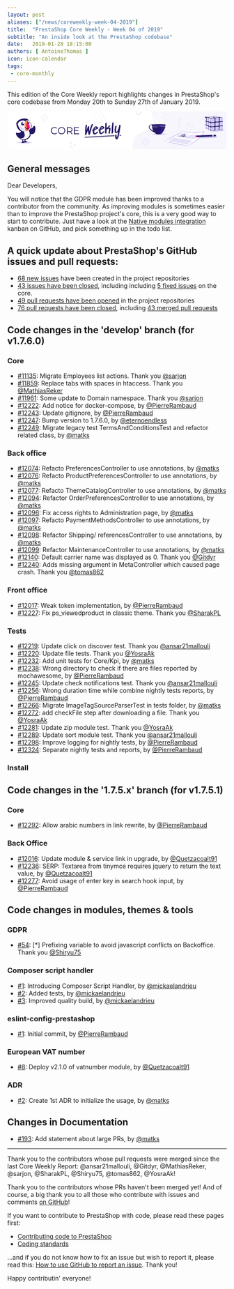 ```yaml
---
layout: post
aliases: ["/news/coreweekly-week-04-2019"]
title:  "PrestaShop Core Weekly - Week 04 of 2019"
subtitle: "An inside look at the PrestaShop codebase"
date:   2019-01-28 18:15:00
authors: [ AntoineThomas ]
icon: icon-calendar
tags:
 - core-monthly
---
```


This edition of the Core Weekly report highlights changes in PrestaShop's core codebase from Monday 20th to Sunday 27th of January 2019.

![Core Weekly banner](/assets/images/2018/12/banner-core-weekly.jpg)


## General messages

Dear Developers,

You will notice that the GDPR module has been improved thanks to a contributor from the community. As improving modules is sometimes easier than to improve the PrestaShop project's core, this is a very good way to start to contribute. Just have a look at the [Native modules integration](https://github.com/PrestaShop/PrestaShop/projects/5) kanban on GitHub, and pick something up in the todo list.


## A quick update about PrestaShop's GitHub issues and pull requests:

- [68 new issues](https://github.com/search?q=org%3APrestaShop+is%3Apublic++-repo%3Aprestashop%2Fprestashop.github.io++is%3Aissue+created%3A2019-01-21..2019-01-27) have been created in the project repositories
- [43 issues have been closed](https://github.com/search?q=org%3APrestaShop+is%3Apublic++-repo%3Aprestashop%2Fprestashop.github.io++is%3Aissue+closed%3A2019-01-21..2019-01-27), including including [5 fixed issues](https://github.com/search?q=org%3APrestaShop+is%3Apublic++-repo%3Aprestashop%2Fprestashop.github.io++is%3Aissue+label%3Afixed+closed%3A2019-01-21..2019-01-27) on the core.
- [49 pull requests have been opened](https://github.com/search?q=org%3APrestaShop+is%3Apublic++-repo%3Aprestashop%2Fprestashop.github.io++is%3Apr+created%3A2019-01-21..2019-01-27) in the project repositories
- [76 pull requests have been closed](https://github.com/search?q=org%3APrestaShop+is%3Apublic++-repo%3Aprestashop%2Fprestashop.github.io++is%3Apr+closed%3A2019-01-21..2019-01-27), including [43 merged pull requests](https://github.com/search?q=org%3APrestaShop+is%3Apublic++-repo%3Aprestashop%2Fprestashop.github.io++is%3Apr+merged%3A2019-01-21..2019-01-27)

## Code changes in the 'develop' branch (for v1.7.6.0)

### Core

* [#11135](https://github.com/PrestaShop/PrestaShop/pull/11135): Migrate Employees list actions. Thank you [@sarjon](https://github.com/sarjon)
* [#11859](https://github.com/PrestaShop/PrestaShop/pull/11859): Replace tabs with spaces in htaccess. Thank you [@MathiasReker](https://github.com/MathiasReker)
* [#11961](https://github.com/PrestaShop/PrestaShop/pull/11961): Some update to Domain namespace. Thank you [@sarjon](https://github.com/sarjon)
* [#12222](https://github.com/PrestaShop/PrestaShop/pull/12222): Add notice for docker-compose, by [@PierreRambaud](https://github.com/PierreRambaud)
* [#12243](https://github.com/PrestaShop/PrestaShop/pull/12243): Update gitignore, by [@PierreRambaud](https://github.com/PierreRambaud)
* [#12247](https://github.com/PrestaShop/PrestaShop/pull/12247): Bump version to 1.7.6.0, by [@eternoendless](https://github.com/eternoendless)
* [#12249](https://github.com/PrestaShop/PrestaShop/pull/12249): Migrate legacy test TermsAndConditionsTest and refactor related class, by [@matks](https://github.com/matks)


### Back office

* [#12074](https://github.com/PrestaShop/PrestaShop/pull/12074): Refacto PreferencesController to use annotations, by [@matks](https://github.com/matks)
* [#12076](https://github.com/PrestaShop/PrestaShop/pull/12076): Refacto ProductPreferencesController to use annotations, by [@matks](https://github.com/matks)
* [#12077](https://github.com/PrestaShop/PrestaShop/pull/12077): Refacto ThemeCatalogController to use annotations, by [@matks](https://github.com/matks)
* [#12094](https://github.com/PrestaShop/PrestaShop/pull/12094): Refactor OrderPreferencesController to use annotations, by [@matks](https://github.com/matks)
* [#12096](https://github.com/PrestaShop/PrestaShop/pull/12096): Fix access rights to Administration page, by [@matks](https://github.com/matks)
* [#12097](https://github.com/PrestaShop/PrestaShop/pull/12097): Refacto PaymentMethodsController to use annotations, by [@matks](https://github.com/matks)
* [#12098](https://github.com/PrestaShop/PrestaShop/pull/12098): Refactor Shipping/ referencesController to use annotations, by [@matks](https://github.com/matks)
* [#12099](https://github.com/PrestaShop/PrestaShop/pull/12099): Refactor MaintenanceController to use annotations, by [@matks](https://github.com/matks)
* [#12140](https://github.com/PrestaShop/PrestaShop/pull/12140): Default carrier name was displayed as 0. Thank you [@Gitdyr](https://github.com/Gitdyr)
* [#12240](https://github.com/PrestaShop/PrestaShop/pull/12240): Adds missing argument in MetaController which caused page crash. Thank you [@tomas862](https://github.com/tomas862)


### Front office

* [#12017](https://github.com/PrestaShop/PrestaShop/pull/12017): Weak token implementation, by [@PierreRambaud](https://github.com/PierreRambaud)
* [#12227](https://github.com/PrestaShop/PrestaShop/pull/12227): Fix ps_viewedproduct in classic theme. Thank you [@SharakPL](https://github.com/SharakPL)


### Tests

* [#12219](https://github.com/PrestaShop/PrestaShop/pull/12219): Update click on discover test. Thank you [@ansar21mallouli](https://github.com/ansar21mallouli)
* [#12220](https://github.com/PrestaShop/PrestaShop/pull/12220): Update file tests. Thank you [@YosraAk](https://github.com/YosraAk)
* [#12232](https://github.com/PrestaShop/PrestaShop/pull/12232): Add unit tests for Core/Kpi, by [@matks](https://github.com/matks)
* [#12238](https://github.com/PrestaShop/PrestaShop/pull/12238): Wrong directory to check if there are files reported by mochawesome, by [@PierreRambaud](https://github.com/PierreRambaud)
* [#12245](https://github.com/PrestaShop/PrestaShop/pull/12245): Update check notifications test. Thank you [@ansar21mallouli](https://github.com/ansar21mallouli)
* [#12256](https://github.com/PrestaShop/PrestaShop/pull/12256): Wrong duration time while combine nightly tests reports, by [@PierreRambaud](https://github.com/PierreRambaud)
* [#12266](https://github.com/PrestaShop/PrestaShop/pull/12266): Migrate ImageTagSourceParserTest in tests folder, by [@matks](https://github.com/matks)
* [#12272](https://github.com/PrestaShop/PrestaShop/pull/12272): add checkFile step after downloading a file. Thank you [@YosraAk](https://github.com/YosraAk)
* [#12281](https://github.com/PrestaShop/PrestaShop/pull/12281): Update zip module test. Thank you [@YosraAk](https://github.com/YosraAk)
* [#12289](https://github.com/PrestaShop/PrestaShop/pull/12289): Update sort module test. Thank you [@ansar21mallouli](https://github.com/ansar21mallouli)
* [#12298](https://github.com/PrestaShop/PrestaShop/pull/12298): Improve logging for nightly tests, by [@PierreRambaud](https://github.com/PierreRambaud)
* [#12324](https://github.com/PrestaShop/PrestaShop/pull/12324): Separate nightly tests and reports, by [@PierreRambaud](https://github.com/PierreRambaud)


### Install



## Code changes in the '1.7.5.x' branch (for v1.7.5.1)

### Core

* [#12292](https://github.com/PrestaShop/PrestaShop/pull/12292): Allow arabic numbers in link rewrite, by [@PierreRambaud](https://github.com/PierreRambaud)


### Back Office

* [#12016](https://github.com/PrestaShop/PrestaShop/pull/12016): Update module & service link in upgrade, by [@Quetzacoalt91](https://github.com/Quetzacoalt91)
* [#12236](https://github.com/PrestaShop/PrestaShop/pull/12236): SERP: Textarea from tinymce requires jquery to return the text value, by [@Quetzacoalt91](https://github.com/Quetzacoalt91)
* [#12277](https://github.com/PrestaShop/PrestaShop/pull/12277): Avoid usage of enter key in search hook input, by [@PierreRambaud](https://github.com/PierreRambaud)


## Code changes in modules, themes & tools


###  GDPR

* [#54](https://github.com/PrestaShop/psgdpr/pull/54): [*] Prefixing variable to avoid javascript conflicts on Backoffice. Thank you [@Shiryu75](https://github.com/Shiryu75)


### Composer script handler

* [#1](https://github.com/PrestaShop/composer-script-handler/pull/1): Introducing Composer Script Handler, by [@mickaelandrieu](https://github.com/mickaelandrieu)
* [#2](https://github.com/PrestaShop/composer-script-handler/pull/2): Added tests, by [@mickaelandrieu](https://github.com/mickaelandrieu)
* [#3](https://github.com/PrestaShop/composer-script-handler/pull/3): Improved quality build, by [@mickaelandrieu](https://github.com/mickaelandrieu)


### eslint-config-prestashop

* [#1](https://github.com/PrestaShop/eslint-config/pull/1): Initial commit, by [@PierreRambaud](https://github.com/PierreRambaud)



### European VAT number

* [#8](https://github.com/PrestaShop/vatnumber/pull/8): Deploy v2.1.0 of vatnumber module, by [@Quetzacoalt91](https://github.com/Quetzacoalt91)


### ADR

* [#2](https://github.com/PrestaShop/ADR/pull/2): Create 1st ADR to initialize the usage, by [@matks](https://github.com/matks)


## Changes in Documentation

* [#193](https://github.com/PrestaShop/docs/pull/193): Add statement about large PRs, by [@matks](https://github.com/matks)


<hr />

Thank you to the contributors whose pull requests were merged since the last Core Weekly Report: @ansar21mallouli, @Gitdyr, @MathiasReker, @sarjon, @SharakPL, @Shiryu75, @tomas862, @YosraAk!

Thank you to the contributors whose PRs haven't been merged yet! And of course, a big thank you to all those who contribute with issues and comments [on GitHub](https://github.com/PrestaShop/PrestaShop)!

If you want to contribute to PrestaShop with code, please read these pages first:

 * [Contributing code to PrestaShop](https://devdocs.prestashop.com/1.7/contribute/contribution-guidelines/)
 * [Coding standards](https://devdocs.prestashop.com/1.7/development/coding-standards/)

...and if you do not know how to fix an issue but wish to report it, please read this: [How to use GitHub to report an issue](https://devdocs.prestashop.com/1.7/contribute/contribute-reporting-issues/). Thank you!

Happy contributin' everyone!
